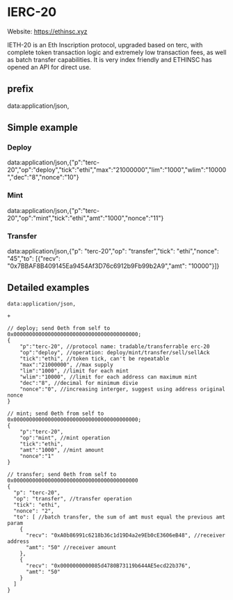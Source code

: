 # IERC-20

Website: https://ethinsc.xyz

IETH-20 is an Eth Inscription protocol, upgraded based on terc, with complete token transaction logic and extremely low transaction fees, as well as batch transfer capabilities.
It is very index friendly and ETHINSC has opened an API for direct use.

## prefix
data:application/json,

## Simple example

### Deploy
data:application/json,{"p":"terc-20","op":"deploy","tick":"ethi","max":"21000000","lim":"1000","wlim":"10000","dec":"8","nonce":"10"}

### Mint
data:application/json,{"p":"terc-20","op":"mint","tick":"ethi","amt":"1000","nonce":"11"}

### Transfer
data:application/json,{"p": "terc-20","op": "transfer","tick": "ethi","nonce": "45","to": [{"recv": "0x7BBAF8B409145Ea9454Af3D76c6912b9Fb99b2A9","amt": "10000"}]}


## Detailed examples

```
data:application/json,

+

// deploy; send 0eth from self to 0x0000000000000000000000000000000000000000;
{
    "p":"terc-20", //protocol name: tradable/transferrable erc-20
    "op":"deploy", //operation: deploy/mint/transfer/sell/sellAck
    "tick":"ethi", //token tick, can't be repeatable
    "max":"21000000", //max supply
    "lim":"1000", //limit for each mint
    "wlim":"10000", //limit for each address can maximum mint
    "dec":"8", //decimal for minimum divie
    "nonce":"0", //increasing interger, suggest using address original nonce
}

// mint; send 0eth from self to 0x0000000000000000000000000000000000000000;
{
    "p":"terc-20",
    "op":"mint", //mint operation
    "tick":"ethi",
    "amt":"1000", //mint amount
    "nonce":"1"
}

// transfer; send 0eth from self to 0x0000000000000000000000000000000000000000
{
  "p": "terc-20",
  "op": "transfer", //transfer operation
  "tick": "ethi",
  "nonce": "2",
  "to": [ //batch transfer, the sum of amt must equal the previous amt param
    {
      "recv": "0xA0b86991c6218b36c1d19D4a2e9Eb0cE3606eB48", //receiver address
      "amt": "50" //receiver amount
    },
    {
      "recv": "0x0000000000085d4780B73119b644AE5ecd22b376",
      "amt": "50"
    }
  ]
}
```
